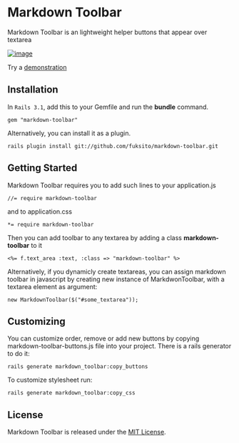Markdown Toolbar
================

Markdown Toolbar is an lightweight helper buttons that appear over textarea

[![image](http://www.vitalik.com.ua/images/markdown-toolbar.png)](http://www.vitalik.com.ua/markdown-toolbar/)


Try a [demonstration](http://www.vitalik.com.ua/markdown-toolbar/)


Installation
------------

In `Rails 3.1`, add this to your Gemfile and run the **bundle** command.

    gem "markdown-toolbar"

Alternatively, you can install it as a plugin.

    rails plugin install git://github.com/fuksito/markdown-toolbar.git


Getting Started
---------------

Markdown Toolbar requires you to add such lines to your application.js

    //= require markdown-toolbar

and to application.css

    *= require markdown-toolbar
  
Then you can add toolbar to any textarea by adding a class **markdown-toolbar** to it

    <%= f.text_area :text, :class => "markdown-toolbar" %>

Alternatively, if you dynamicly create textareas, you can assign markdown toolbar in javascript by creating new instance of MarkdwonToolbar, with a textarea element as argument:

    new MarkdownToolbar($("#some_textarea"));

Customizing
-----------

You can customize order, remove or add new buttons by copying markdown-toolbar-buttons.js file into your project.
There is a rails generator to do it:

    rails generate markdown_toolbar:copy_buttons

To customize stylesheet run:

    rails generate markdown_toolbar:copy_css
    
License
-------

Markdown Toolbar is released under the [MIT License](http://www.opensource.org/licenses/MIT).
